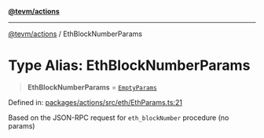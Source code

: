 [**@tevm/actions**](../README.md)

***

[@tevm/actions](../globals.md) / EthBlockNumberParams

# Type Alias: EthBlockNumberParams

> **EthBlockNumberParams** = [`EmptyParams`](EmptyParams.md)

Defined in: [packages/actions/src/eth/EthParams.ts:21](https://github.com/evmts/tevm-monorepo/blob/main/packages/actions/src/eth/EthParams.ts#L21)

Based on the JSON-RPC request for `eth_blockNumber` procedure (no params)
